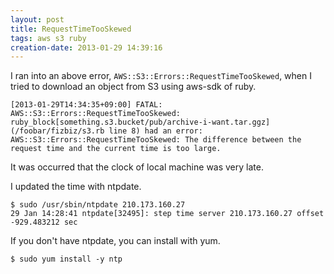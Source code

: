 ```yaml
---
layout: post
title: RequestTimeTooSkewed
tags: aws s3 ruby
creation-date: 2013-01-29 14:39:16
---
```

I ran into an above error, `AWS::S3::Errors::RequestTimeTooSkewed`, when I tried to download an object from S3 using aws-sdk of ruby.

    [2013-01-29T14:34:35+09:00] FATAL: AWS::S3::Errors::RequestTimeTooSkewed: ruby_block[something.s3.bucket/pub/archive-i-want.tar.ggz] (/foobar/fizbiz/s3.rb line 8) had an error: AWS::S3::Errors::RequestTimeTooSkewed: The difference between the request time and the current time is too large.

It was occurred that the clock of local machine was very late.

I updated the time with ntpdate.

    $ sudo /usr/sbin/ntpdate 210.173.160.27
    29 Jan 14:28:41 ntpdate[32495]: step time server 210.173.160.27 offset -929.483212 sec

If you don't have ntpdate, you can install with yum.

    $ sudo yum install -y ntp
